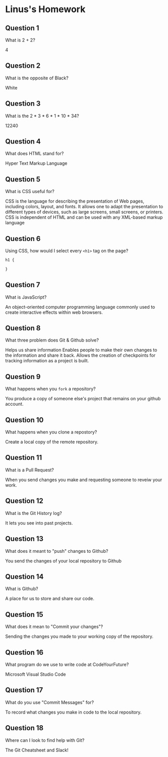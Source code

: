 # Linus's Homework

## Question 1

What is 2 + 2?

4

## Question 2

What is the opposite of Black?

White

## Question 3

What is the  2 * 3 * 6 * 1 * 10 * 34?

12240

## Question 4 

What does HTML stand for?

Hyper Text Markup Language

## Question 5

What is CSS useful for?

CSS is the language for describing the presentation of Web pages, including colors, layout, and fonts. It allows one to adapt the presentation to different types of devices, such as large screens, small screens, or printers. CSS is independent of HTML and can be used with any XML-based markup language

## Question 6

Using CSS, how would I select every `<h1>` tag on the page?

```css
h1 {

}
```

## Question 7

What is JavaScript?

An object-oriented computer programming language commonly used to create interactive effects within web browsers.


## Question 8

What three problem does Git & Github solve?

Helps us share information
Enables people to make their own changes to the information and share it back.
Allows the creation of checkpoints for tracking information as a project is built.

## Question 9

What happens when you `fork` a repository?

You produce a copy of someone else's project that remains on your github account.

## Question 10 

What happens when you clone a repostory?

Create a local copy of the remote repository.

## Question 11

What is a Pull Request?

When you send changes you make and requesting someone to reveiw your work.

## Question 12

What is the Git History log?

It lets you see into past projects.

## Question 13

What does it meant to "push" changes to Github?

You send the changes of your local repository to Github

## Question 14

What is Github?

A place for us to store and share our code.

## Question 15

What does it mean to "Commit your changes"?

Sending the changes you made to your working copy of the repository.

## Question 16

What program do we use to write code at CodeYourFuture?

Microsoft Visual Studio Code

## Question 17

What do you use "Commit Messages" for?

To record what changes you make in code to the local repository.

## Question 18

Where can I look to find help with Git?

The Git Cheatsheet and Slack!

